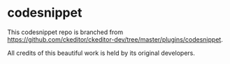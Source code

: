 # codesnippet
This codesnippet repo is branched from https://github.com/ckeditor/ckeditor-dev/tree/master/plugins/codesnippet. 

All credits of this beautiful work is held by its original developers.
